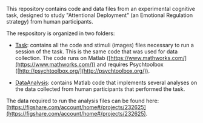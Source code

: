 This repository contains code and data files from an experimental cognitive task, designed to study "Attentional Deployment" (an Emotional Regulation strategy) from human participants.

The respository is organized in two folders:

* [Task](https://github.com/phenomenafromdata/Attentional-Deployment-01/tree/main/Task): contains all the code and stimuli (images) files necessary to run a session of the task. This is the same code that was used for data collection. The code runs on Matlab ([https://www.mathworks.com/](https://www.mathworks.com/)) and requires Psychtoolbox ([http://psychtoolbox.org/](http://psychtoolbox.org/)).

* [DataAnalysis](https://github.com/phenomenafromdata/Attentional-Deployment-01/tree/main/DataAnalysis): contains Matlab code that implements several analyses on the data collected from human participants that performed the task.

The data required to run the analysis files can be found here: [https://figshare.com/account/home#/projects/232625](https://figshare.com/account/home#/projects/232625).

